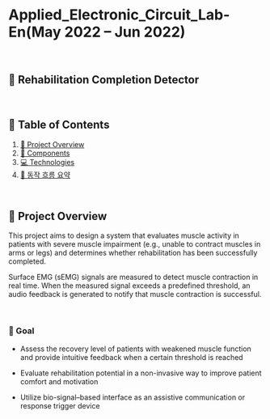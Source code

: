 # Applied_Electronic_Circuit_Lab-En(May 2022 – Jun 2022)

&nbsp;

## 🧠 Rehabilitation Completion Detector

&nbsp;

## 📑 Table of Contents

1. [📌 Project Overview](#1--Project-Overview)  
2. [🔧 Components](#2--Components)  
3. [💻 Technologies](#3--Technologies)  
4. [🧭 동작 흐름 요약](#4--동작-흐름-요약)   

   
&nbsp;
## 📌 Project Overview
This project aims to design a system that evaluates muscle activity in patients with severe muscle impairment (e.g., unable to contract muscles in arms or legs) and determines whether rehabilitation has been successfully completed.

Surface EMG (sEMG) signals are measured to detect muscle contraction in real time.
When the measured signal exceeds a predefined threshold, an audio feedback is generated to notify that muscle contraction is successful.

&nbsp;

### 🎯 Goal
- Assess the recovery level of patients with weakened muscle function and provide intuitive feedback when a certain threshold is reached

- Evaluate rehabilitation potential in a non-invasive way to improve patient comfort and motivation

- Utilize bio-signal–based interface as an assistive communication or response trigger device
